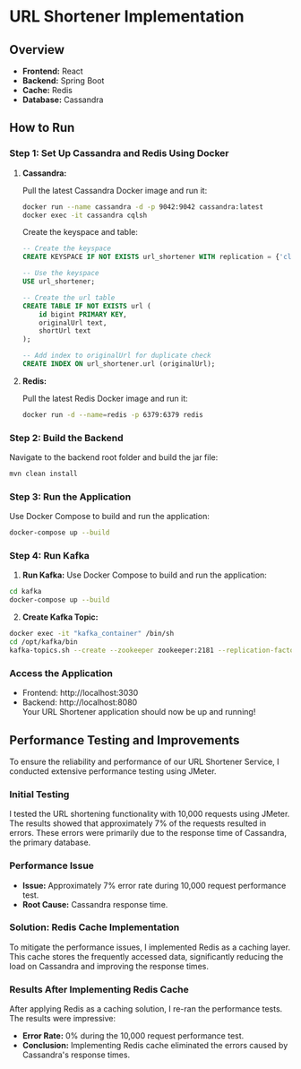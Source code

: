 # URL Shortener Implementation

## Overview
- **Frontend:** React
- **Backend:** Spring Boot
- **Cache:** Redis
- **Database:** Cassandra

## How to Run

### Step 1: Set Up Cassandra and Redis Using Docker

1. **Cassandra:**

    Pull the latest Cassandra Docker image and run it:
    ```sh
    docker run --name cassandra -d -p 9042:9042 cassandra:latest
    docker exec -it cassandra cqlsh
    ```

    Create the keyspace and table:
    ```sql
    -- Create the keyspace
    CREATE KEYSPACE IF NOT EXISTS url_shortener WITH replication = {'class': 'SimpleStrategy', 'replication_factor': 1};

    -- Use the keyspace
    USE url_shortener;

    -- Create the url table
    CREATE TABLE IF NOT EXISTS url (
        id bigint PRIMARY KEY,
        originalUrl text,
        shortUrl text
    );

    -- Add index to originalUrl for duplicate check
    CREATE INDEX ON url_shortener.url (originalUrl);
    ```

2. **Redis:**

    Pull the latest Redis Docker image and run it:
    ```sh
    docker run -d --name=redis -p 6379:6379 redis
    ```

### Step 2: Build the Backend

Navigate to the backend root folder and build the jar file:
```sh
mvn clean install
```
### Step 3: Run the Application

Use Docker Compose to build and run the application:

```sh
docker-compose up --build
```

### Step 4: Run Kafka

1. **Run Kafka:**
Use Docker Compose to build and run the application:

```sh
cd kafka
docker-compose up --build
```
2. **Create Kafka Topic:**

```sh
docker exec -it "kafka_container" /bin/sh
cd /opt/kafka/bin
kafka-topics.sh --create --zookeeper zookeeper:2181 --replication-factor 1 --partitions 1 --topic url_received
```

### Access the Application
- Frontend: http://localhost:3030
- Backend: http://localhost:8080<br>
Your URL Shortener application should now be up and running!

## Performance Testing and Improvements

To ensure the reliability and performance of our URL Shortener Service, I conducted extensive performance testing using JMeter.

### Initial Testing

I tested the URL shortening functionality with 10,000 requests using JMeter. The results showed that approximately 7% of the requests resulted in errors. These errors were primarily due to the response time of Cassandra, the primary database.

### Performance Issue

- **Issue:** Approximately 7% error rate during 10,000 request performance test.
- **Root Cause:** Cassandra response time.

### Solution: Redis Cache Implementation

To mitigate the performance issues, I implemented Redis as a caching layer. This cache stores the frequently accessed data, significantly reducing the load on Cassandra and improving the response times.

### Results After Implementing Redis Cache

After applying Redis as a caching solution, I re-ran the performance tests. The results were impressive:

- **Error Rate:** 0% during the 10,000 request performance test.
- **Conclusion:** Implementing Redis cache eliminated the errors caused by Cassandra's response times.


